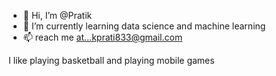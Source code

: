 - 👋 Hi, I’m @Pratik
- 🌱 I’m currently learning data science and machine learning
- 📫  reach me at...kprati833@gmail.com

I like playing basketball and playing mobile games

<!---
oeyedxmt/oeyedxmt is a ✨ special ✨ repository because its `README.md` (this file) appears on your GitHub profile.
You can click the Preview link to take a look at your changes.
--->
